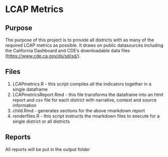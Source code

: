 LCAP Metrics
================

## Purpose

The purpose of this project is to provide all districts with as many of
the required LCAP metrics as possible. It draws on public datasources
including the California Dashboard and CDE’s downloadable data files
(<https://www.cde.ca.gov/ds/sd/sd/>).

## Files

1.  LCAPmetrics.R - this script compiles all the indicators together in
    a single dataframe
2.  LCAPmetricsReport.Rmd - this file transforms the dataframe into an
    html report and csv file for each district with narrative, context
    and source information
3.  child.Rmd - generates sections for the above rmarkdown report
4.  renderfiles.R - this script instructs the rmarkdown files to execute
    for a single district or all districts

## Reports

All reports will be put in the output folder
